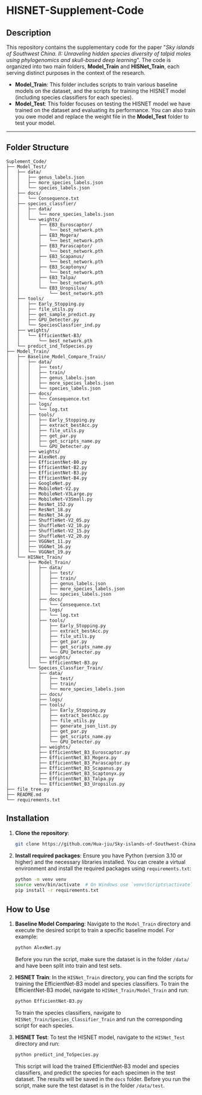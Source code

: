 # HISNET-Supplement-Code

## Description

This repository contains the supplementary code for the paper "*Sky islands of Southwest China. II: Unraveling hidden species diversity of talpid moles using phylogenomics and skull-based deep learning*". The code is organized into two main folders, **Model_Train** and **HISNet_Train**, each serving distinct purposes in the context of the research.

- **Model_Train**: This folder includes scripts to train various baseline models on the dataset, and the scripts for training the HISNET model (including species classifiers for each species).
- **Model_Test**: This folder focuses on testing the HISNET model we have trained on the dataset and evaluating its performance. You can also train you owe model and replace the weight file in the **Model_Test** folder to test your model.

---

## Folder Structure
```
Suplement_Code/
├── Model_Test/
│   ├── data/
│   │   ├── genus_labels.json
│   │   ├── more_species_labels.json
│   │   └── species_labels.json
│   ├── docs/
│   │   └── Consequence.txt
│   ├── species_classfier/
│   │   ├── data/
│   │   │   └── more_species_labels.json
│   │   └── weights/
│   │       ├── EB3_Euroscaptor/
│   │       │   └── best_network.pth
│   │       ├── EB3_Mogera/
│   │       │   └── best_network.pth
│   │       ├── EB3_Parascaptor/
│   │       │   └── best_network.pth
│   │       ├── EB3_Scapanus/
│   │       │   └── best_network.pth
│   │       ├── EB3_Scaptonyx/
│   │       │   └── best_network.pth
│   │       ├── EB3_Talpa/
│   │       │   └── best_network.pth
│   │       └── EB3_Uropsilus/
│   │           └── best_network.pth
│   ├── tools/
│   │   ├── Early_Stopping.py
│   │   ├── file_utils.py
│   │   ├── get_sample_predict.py
│   │   ├── GPU_Detecter.py
│   │   └── SpeciesClassfier_ind.py
│   ├── weights/
│   │   └── EfficientNet-B3/
│   │       └── best_network.pth
│   └── predict_ind_ToSpecies.py
├── Model_Train/
│   ├── Baseline_Model_Compare_Train/
│   │   ├── data/
│   │   │   ├── test/
│   │   │   ├── train/
│   │   │   ├── genus_labels.json
│   │   │   ├── more_species_labels.json
│   │   │   └── species_labels.json
│   │   ├── docs/
│   │   │   └── Consequence.txt
│   │   ├── logs/
│   │   │   └── log.txt
│   │   ├── tools/
│   │   │   ├── Early_Stopping.py
│   │   │   ├── extract_bestAcc.py
│   │   │   ├── file_utils.py
│   │   │   ├── get_par.py
│   │   │   ├── get_scripts_name.py
│   │   │   └── GPU_Detecter.py
│   │   ├── weights/
│   │   ├── AlexNet.py
│   │   ├── EfficientNet-B0.py
│   │   ├── EfficientNet-B2.py
│   │   ├── EfficientNet-B3.py
│   │   ├── EfficientNet-B4.py
│   │   ├── GoogleNet.py
│   │   ├── MobileNet-V2.py
│   │   ├── MobileNet-V3Large.py
│   │   ├── MobileNet-V3Small.py
│   │   ├── ResNet_152.py
│   │   ├── ResNet_18.py
│   │   ├── ResNet_34.py
│   │   ├── ShuffleNet-V2_05.py
│   │   ├── ShuffleNet-V2_10.py
│   │   ├── ShuffleNet-V2_15.py
│   │   ├── ShuffleNet-V2_20.py
│   │   ├── VGGNet_11.py
│   │   ├── VGGNet_16.py
│   │   └── VGGNet_19.py
│   └── HISNet_Train/
│       ├── Model_Train/
│       │   ├── data/
│       │   │   ├── test/
│       │   │   ├── train/
│       │   │   ├── genus_labels.json
│       │   │   ├── more_species_labels.json
│       │   │   └── species_labels.json
│       │   ├── docs/
│       │   │   └── Consequence.txt
│       │   ├── logs/
│       │   │   └── log.txt
│       │   ├── tools/
│       │   │   ├── Early_Stopping.py
│       │   │   ├── extract_bestAcc.py
│       │   │   ├── file_utils.py
│       │   │   ├── get_par.py
│       │   │   ├── get_scripts_name.py
│       │   │   └── GPU_Detecter.py
│       │   ├── weights/
│       │   └── EfficientNet-B3.py
│       └── Species_Classfier_Train/
│           ├── data/
│           │   ├── test/
│           │   ├── train/
│           │   └── more_species_labels.json
│           ├── docs/
│           ├── logs/
│           ├── tools/
│           │   ├── Early_Stopping.py
│           │   ├── extract_bestAcc.py
│           │   ├── file_utils.py
│           │   ├── generate_json_list.py
│           │   ├── get_par.py
│           │   ├── get_scripts_name.py
│           │   └── GPU_Detecter.py
│           ├── weights/
│           ├── EfficientNet_B3_Euroscaptor.py
│           ├── EfficientNet_B3_Mogera.py
│           ├── EfficientNet_B3_Parascaptor.py
│           ├── EfficientNet_B3_Scapanus.py
│           ├── EfficientNet_B3_Scaptonyx.py
│           ├── EfficientNet_B3_Talpa.py
│           └── EfficientNet_B3_Uropsilus.py
├── file_tree.py
├── README.md
└── requirements.txt
```

## Installation

1. **Clone the repository**:
   ```bash
   git clone https://github.com/Hua-jiu/Sky-islands-of-Southwest-China.-II-Supplement-Code.git
   ```

2. **Install required packages**:
   Ensure you have Python (version 3.10 or higher) and the necessary libraries installed. You can create a virtual environment and install the required packages using `requirements.txt`:
   ```bash
   python -m venv venv
   source venv/bin/activate  # On Windows use `venv\Scripts\activate`
   pip install -r requirements.txt
   ```
## How to Use

1. **Baseline Model Comparing**:
    Navigate to the `Model_Train` directory and execute the desired script to train a specific baseline model. For example:
    ```bash
    python AlexNet.py
    ```
    Before you run the script, make sure the dataset is in the folder `/data/` and have been split into train and test sets.

2. **HISNET Train**:
    In the `HISNet_Train` directory, you can find the scripts for training the EfficientNet-B3 model and species classifiers. To train the EfficientNet-B3 model, navigate to `HISNet_Train/Model_Train` and run:
    ```bash
    python EfficientNet-B3.py
    ```
    To train the species classifiers, navigate to `HISNet_Train/Species_Classifier_Train` and run the corresponding script for each species.

3. **HISNET Test**:
    To test the HISNET model, navigate to the `HISNet_Test` directory and run:
     ```bash
     python predict_ind_ToSpecies.py
     ```
    This script will load the trained EfficientNet-B3 model and species classifiers, and predict the species for each specimen in the test dataset. The results will be saved in the `docs` folder.
    Before you run the script, make sure the test dataset is in the folder `/data/test`.
